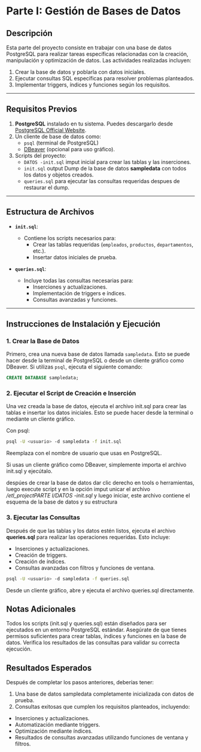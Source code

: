 # Parte I: Gestión de Bases de Datos

## **Descripción**

Esta parte del proyecto consiste en trabajar con una base de datos PostgreSQL para realizar tareas específicas relacionadas con la creación, manipulación y optimización de datos. Las actividades realizadas incluyen:

1. Crear la base de datos y poblarla con datos iniciales.
2. Ejecutar consultas SQL específicas para resolver problemas planteados.
3. Implementar triggers, índices y funciones según los requisitos.

---

## **Requisitos Previos**

1. **PostgreSQL** instalado en tu sistema. Puedes descargarlo desde [PostgreSQL Official Website](https://www.postgresql.org/).
2. Un cliente de base de datos como:
   - `psql` (terminal de PostgreSQL)
   - [DBeaver](https://dbeaver.io/) (opcional para uso gráfico).
3. Scripts del proyecto:
   - `DATOS -init.sql` imput inicial para crear las tablas y las inserciones.
   - `init.sql` output Dump de la base de datos **sampledata** con todos los datos y objetos creados.
   - `queries.sql` para ejecutar las consultas requeridas despues de restaurar el dump.

---

## **Estructura de Archivos**

- **`init.sql`**:
  - Contiene los scripts necesarios para:
    - Crear las tablas requeridas (`empleados`, `productos`, `departamentos`, etc.).
    - Insertar datos iniciales de prueba.

- **`queries.sql`**:
  - Incluye todas las consultas necesarias para:
    - Inserciones y actualizaciones.
    - Implementación de triggers e índices.
    - Consultas avanzadas y funciones.

---

## **Instrucciones de Instalación y Ejecución**

### **1. Crear la Base de Datos**

Primero, crea una nueva base de datos llamada `sampledata`. Esto se puede hacer desde la terminal de PostgreSQL o desde un cliente gráfico como DBeaver. Si utilizas `psql`, ejecuta el siguiente comando:

```sql
CREATE DATABASE sampledata;
```

### **2. Ejecutar el Script de Creación e Inserción**
Una vez creada la base de datos, ejecuta el archivo init.sql para crear las tablas e insertar los datos iniciales. Esto se puede hacer desde la terminal o mediante un cliente gráfico.

Con psql:

```bash
psql -U <usuario> -d sampledata -f init.sql
```
Reemplaza <usuario> con el nombre de usuario que usas en PostgreSQL.

Si usas un cliente gráfico como DBeaver, simplemente importa el archivo init.sql y ejecútalo.

despúes de crear la base de datos dar clic derecho en tools o herramientas, luego execute script y en la opción imput unicar el archivo */etl_projectPARTE I/DATOS -init.sql* y luego iniciar, este archivo contiene el esquema de la base de datos y su estructura 

### **3. Ejecutar las Consultas**
Después de que las tablas y los datos estén listos, ejecuta el archivo **queries.sql** para realizar las operaciones requeridas. Esto incluye:

  - Inserciones y actualizaciones.
  - Creación de triggers.
  - Creación de índices.
  - Consultas avanzadas con filtros y funciones de ventana.

```bash
psql -U <usuario> -d sampledata -f queries.sql
```

Desde un cliente gráfico, abre y ejecuta el archivo queries.sql directamente.

## Notas Adicionales
Todos los scripts (init.sql y queries.sql) están diseñados para ser ejecutados en un entorno PostgreSQL estándar.
Asegúrate de que tienes permisos suficientes para crear tablas, índices y funciones en la base de datos.
Verifica los resultados de las consultas para validar su correcta ejecución.

## Resultados Esperados
Después de completar los pasos anteriores, deberías tener:

1. Una base de datos sampledata completamente inicializada con datos de prueba.
2. Consultas exitosas que cumplen los requisitos planteados, incluyendo:

- Inserciones y actualizaciones.
- Automatización mediante triggers.
- Optimización mediante índices.
- Resultados de consultas avanzadas utilizando funciones de ventana y filtros.